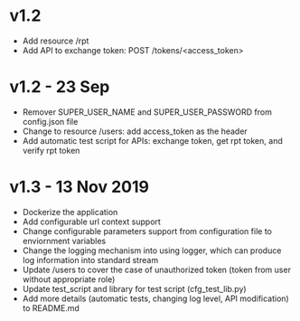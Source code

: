 # v1.2
* Add resource /rpt
* Add API to exchange token: POST /tokens/<access_token>

# v1.2 - 23 Sep
* Remover SUPER_USER_NAME and SUPER_USER_PASSWORD from config.json file
* Change to resource /users: add access_token as the header
* Add automatic test script for APIs: exchange token, get rpt token, and verify rpt token

# v1.3 - 13 Nov 2019
* Dockerize the application
* Add configurable url context support
* Change configurable parameters support from configuration file to enviornment variables
* Change the logging mechanism into using logger, which can produce log information into standard stream
* Update /users to cover the case of unauthorized token (token from user without appropriate role)
* Update test_script and library for test script (cfg_test_lib.py)
* Add more details (automatic tests, changing log level, API modification) to README.md